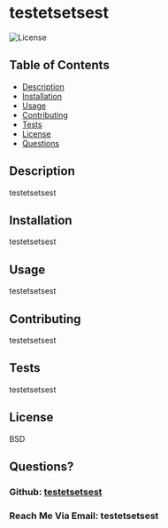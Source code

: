 
    
# testetsetsest

![License](https://img.shields.io/badge/license-BSD-goldenrod)

## Table of Contents

- [Description](#description)
- [Installation](#installation)
- [Usage](#usage)
- [Contributing](#contributing)
- [Tests](#tests)
- [License](#license)
- [Questions](#questions)

## Description 

testetsetsest

## Installation 

testetsetsest

## Usage 

testetsetsest

## Contributing 

testetsetsest

## Tests 

testetsetsest  

## License

BSD

## Questions?

### Github: [testetsetsest](https://github.com/testetsetsest)

### Reach Me Via Email: testetsetsest
